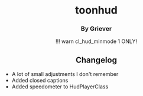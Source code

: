 <div align="center">

# toonhud
### By Griever

!!! warn cl_hud_minmode 1 ONLY!

## Changelog

<div align="left">

- A lot of small adjustments I don't remember
- Added closed captions
- Added speedometer to HudPlayerClass

